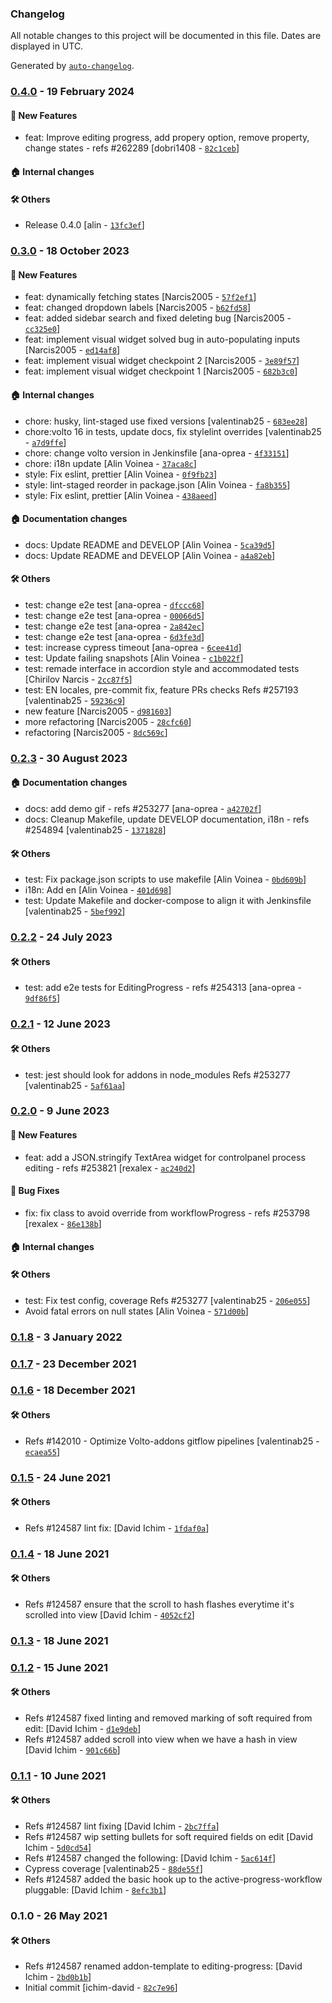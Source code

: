 ### Changelog

All notable changes to this project will be documented in this file. Dates are displayed in UTC.

Generated by [`auto-changelog`](https://github.com/CookPete/auto-changelog).

### [0.4.0](https://github.com/eea/volto-editing-progress/compare/0.3.0...0.4.0) - 19 February 2024

#### :rocket: New Features

- feat: Improve editing progress, add propery option, remove property, change states - refs #262289 [dobri1408 - [`82c1ceb`](https://github.com/eea/volto-editing-progress/commit/82c1ceb2920b12e8eaf7225de944baad20382989)]

#### :house: Internal changes


#### :hammer_and_wrench: Others

- Release 0.4.0 [alin - [`13fc3ef`](https://github.com/eea/volto-editing-progress/commit/13fc3ef5bbeaeaa5f8086a9003e42b05bc06c30a)]
### [0.3.0](https://github.com/eea/volto-editing-progress/compare/0.2.3...0.3.0) - 18 October 2023

#### :rocket: New Features

- feat: dynamically fetching states [Narcis2005 - [`57f2ef1`](https://github.com/eea/volto-editing-progress/commit/57f2ef1224609d374b0dd009d3d7956ddc106a10)]
- feat: changed dropdown labels [Narcis2005 - [`b62fd58`](https://github.com/eea/volto-editing-progress/commit/b62fd58133357f6849d5b7805b01d6316a4a605b)]
- feat: added sidebar search and fixed deleting bug [Narcis2005 - [`cc325e0`](https://github.com/eea/volto-editing-progress/commit/cc325e06d59f455a13b44199c5edd03b2ea51ce2)]
- feat: implement visual widget solved bug in auto-populating inputs [Narcis2005 - [`ed14af8`](https://github.com/eea/volto-editing-progress/commit/ed14af83d8ed042fcc2df7e8eeb40d4758c95999)]
- feat: implement visual widget checkpoint 2 [Narcis2005 - [`3e89f57`](https://github.com/eea/volto-editing-progress/commit/3e89f57c4c10e75b252c30038a9d81bc78d9f5f4)]
- feat: implement visual widget checkpoint 1 [Narcis2005 - [`682b3c0`](https://github.com/eea/volto-editing-progress/commit/682b3c0a8ff46edf6611edb0e1547a0758eb0dcb)]

#### :house: Internal changes

- chore: husky, lint-staged use fixed versions [valentinab25 - [`683ee28`](https://github.com/eea/volto-editing-progress/commit/683ee28cef19a185ba6ab681d184cf6386513d3d)]
- chore:volto 16 in tests, update docs, fix stylelint overrides [valentinab25 - [`a7d9ffe`](https://github.com/eea/volto-editing-progress/commit/a7d9ffe0e43b7e2ad6108abd46b613f6760775c0)]
- chore: change volto version in Jenkinsfile [ana-oprea - [`4f33151`](https://github.com/eea/volto-editing-progress/commit/4f3315126d0d646555eff0f4224221080fbebab9)]
- chore: i18n update [Alin Voinea - [`37aca8c`](https://github.com/eea/volto-editing-progress/commit/37aca8c427e76082a3afe596ef27220e7adfe978)]
- style: Fix eslint, prettier [Alin Voinea - [`0f9fb23`](https://github.com/eea/volto-editing-progress/commit/0f9fb232de26e5e14e1e5c023b5f23185ccc7815)]
- style: lint-staged reorder in package.json [Alin Voinea - [`fa8b355`](https://github.com/eea/volto-editing-progress/commit/fa8b355ab801d0f5ef031766e3771484251d3d42)]
- style: Fix eslint, prettier [Alin Voinea - [`438aeed`](https://github.com/eea/volto-editing-progress/commit/438aeedb3053d3f4acc40eea2c24d77246bba704)]

#### :house: Documentation changes

- docs: Update README and DEVELOP [Alin Voinea - [`5ca39d5`](https://github.com/eea/volto-editing-progress/commit/5ca39d5c8245872287916717e788d5f1fa229d27)]
- docs: Update README and DEVELOP [Alin Voinea - [`a4a82eb`](https://github.com/eea/volto-editing-progress/commit/a4a82eb797d82dee5e80faff86db6c32dbc2ef52)]

#### :hammer_and_wrench: Others

- test: change e2e test [ana-oprea - [`dfccc68`](https://github.com/eea/volto-editing-progress/commit/dfccc68e17abe6c9dd15bbc70d31ce0273df2398)]
- test: change e2e test [ana-oprea - [`00066d5`](https://github.com/eea/volto-editing-progress/commit/00066d50dc3a2e42c31f50bde3c4ebbf285bf466)]
- test: change e2e test [ana-oprea - [`2a842ec`](https://github.com/eea/volto-editing-progress/commit/2a842ecadaa9d1b9d8bdbb3e9f11ff0d40187a6d)]
- test: change e2e test [ana-oprea - [`6d3fe3d`](https://github.com/eea/volto-editing-progress/commit/6d3fe3d3618b4863958144370642f9330e681da6)]
- test: increase cypress timeout [ana-oprea - [`6cee41d`](https://github.com/eea/volto-editing-progress/commit/6cee41d76648101ac7701f647911c3a717f42275)]
- test: Update failing snapshots [Alin Voinea - [`c1b022f`](https://github.com/eea/volto-editing-progress/commit/c1b022f39c9ff8ee1f6a9732eb2ba7f58b7e8492)]
- test: remade interface in accordion style and accommodated tests [Chirilov Narcis - [`2cc87f5`](https://github.com/eea/volto-editing-progress/commit/2cc87f5456cf9610be6c883877b4ec87e5613ede)]
- test: EN locales, pre-commit fix, feature PRs checks Refs #257193 [valentinab25 - [`59236c9`](https://github.com/eea/volto-editing-progress/commit/59236c9381b5d1f2059086d1f61823a1ec2309b0)]
- new feature [Narcis2005 - [`d981603`](https://github.com/eea/volto-editing-progress/commit/d981603df4204eab8a650df92521201a299ea75e)]
- more refactoring [Narcis2005 - [`28cfc60`](https://github.com/eea/volto-editing-progress/commit/28cfc6021b4ee328cecbef285b9ed2296891c7e9)]
- refactoring [Narcis2005 - [`8dc569c`](https://github.com/eea/volto-editing-progress/commit/8dc569cf2b21a7528a77ee55881b56c11a4ad3c6)]
### [0.2.3](https://github.com/eea/volto-editing-progress/compare/0.2.2...0.2.3) - 30 August 2023

#### :house: Documentation changes

- docs: add demo gif - refs #253277 [ana-oprea - [`a42702f`](https://github.com/eea/volto-editing-progress/commit/a42702f0a101694e699f79bf864fd264e6d753a0)]
- docs: Cleanup Makefile, update DEVELOP documentation, i18n - refs #254894 [valentinab25 - [`1371828`](https://github.com/eea/volto-editing-progress/commit/1371828670a3ccf59a79e19673282d3e17bd1ae1)]

#### :hammer_and_wrench: Others

- test: Fix package.json scripts to use makefile [Alin Voinea - [`0bd609b`](https://github.com/eea/volto-editing-progress/commit/0bd609b8007a86bd5908a2742048eb7a1580eb5e)]
- i18n: Add en [Alin Voinea - [`401d698`](https://github.com/eea/volto-editing-progress/commit/401d69829f547362209afbecacb3842788e123f7)]
- test: Update Makefile and docker-compose to align it with Jenkinsfile [valentinab25 - [`5bef992`](https://github.com/eea/volto-editing-progress/commit/5bef9923d23f7131f49ec393ce1581dfb3a24d2a)]
### [0.2.2](https://github.com/eea/volto-editing-progress/compare/0.2.1...0.2.2) - 24 July 2023

#### :hammer_and_wrench: Others

- test: add e2e tests for EditingProgress - refs #254313 [ana-oprea - [`9df86f5`](https://github.com/eea/volto-editing-progress/commit/9df86f55d26c75655036d922bcc422a4b1261471)]
### [0.2.1](https://github.com/eea/volto-editing-progress/compare/0.2.0...0.2.1) - 12 June 2023

#### :hammer_and_wrench: Others

- test: jest should look for addons in node_modules Refs #253277 [valentinab25 - [`5af61aa`](https://github.com/eea/volto-editing-progress/commit/5af61aa64bdabe0f220a556cb9ec25789f7ebf82)]
### [0.2.0](https://github.com/eea/volto-editing-progress/compare/0.1.8...0.2.0) - 9 June 2023

#### :rocket: New Features

- feat: add a JSON.stringify TextArea widget for controlpanel process editing - refs #253821 [rexalex - [`ac240d2`](https://github.com/eea/volto-editing-progress/commit/ac240d2c515b7e18482d9a530ae3bce16632e8a1)]

#### :bug: Bug Fixes

- fix: fix class to avoid override from workflowProgress - refs #253798 [rexalex - [`86e138b`](https://github.com/eea/volto-editing-progress/commit/86e138b3e2b14c569f2db6dc0c6b67d28cb6e1e9)]

#### :house: Internal changes


#### :hammer_and_wrench: Others

- test: Fix test config, coverage Refs #253277 [valentinab25 - [`206e055`](https://github.com/eea/volto-editing-progress/commit/206e0556c70598664997cafa14293f6caf49ac30)]
- Avoid fatal errors on null states [Alin Voinea - [`571d00b`](https://github.com/eea/volto-editing-progress/commit/571d00bddd7ee5ace272a4e324870c9f4eeb9948)]
### [0.1.8](https://github.com/eea/volto-editing-progress/compare/0.1.7...0.1.8) - 3 January 2022

### [0.1.7](https://github.com/eea/volto-editing-progress/compare/0.1.6...0.1.7) - 23 December 2021

### [0.1.6](https://github.com/eea/volto-editing-progress/compare/0.1.5...0.1.6) - 18 December 2021

#### :hammer_and_wrench: Others

- Refs #142010 - Optimize Volto-addons gitflow pipelines [valentinab25 - [`ecaea55`](https://github.com/eea/volto-editing-progress/commit/ecaea55e1987fdcf4228075fa05414f71922ba0c)]
### [0.1.5](https://github.com/eea/volto-editing-progress/compare/0.1.4...0.1.5) - 24 June 2021

#### :hammer_and_wrench: Others

- Refs #124587 lint fix: [David Ichim - [`1fdaf0a`](https://github.com/eea/volto-editing-progress/commit/1fdaf0a2b7d003bc4c153b33f3d42dc02ed0359b)]
### [0.1.4](https://github.com/eea/volto-editing-progress/compare/0.1.3...0.1.4) - 18 June 2021

#### :hammer_and_wrench: Others

- Refs #124587 ensure that the scroll to hash flashes everytime it's scrolled into view [David Ichim - [`4052cf2`](https://github.com/eea/volto-editing-progress/commit/4052cf212e74690ca5f43adf79b679aef2167358)]
### [0.1.3](https://github.com/eea/volto-editing-progress/compare/0.1.2...0.1.3) - 18 June 2021

### [0.1.2](https://github.com/eea/volto-editing-progress/compare/0.1.1...0.1.2) - 15 June 2021

#### :hammer_and_wrench: Others

- Refs #124587 fixed linting and removed marking of soft required from edit: [David Ichim - [`d1e9deb`](https://github.com/eea/volto-editing-progress/commit/d1e9debedb5ca0d0b78570e188ed0df81211588f)]
- Refs #124587 added scroll into view when we have a hash in view [David Ichim - [`901c66b`](https://github.com/eea/volto-editing-progress/commit/901c66bd90f8050a6664ca85770de6b709d48d29)]
### [0.1.1](https://github.com/eea/volto-editing-progress/compare/0.1.0...0.1.1) - 10 June 2021

#### :hammer_and_wrench: Others

- Refs #124587 lint fixing [David Ichim - [`2bc7ffa`](https://github.com/eea/volto-editing-progress/commit/2bc7ffa48535a1f032bfbfa242f0d0f9c09ad9b2)]
- Refs #124587 wip setting bullets for soft required fields on edit [David Ichim - [`5d0cd54`](https://github.com/eea/volto-editing-progress/commit/5d0cd54200117bda9b2fb9bb1ec56f270b6d3c33)]
- Refs #124587 changed the following: [David Ichim - [`5ac614f`](https://github.com/eea/volto-editing-progress/commit/5ac614f89fd9bef5775052f5ec1a171256235d1e)]
- Cypress coverage [valentinab25 - [`88de55f`](https://github.com/eea/volto-editing-progress/commit/88de55fc070dc902cec92d2511d0748d5ce32d1f)]
- Refs #124587 added the basic hook up to the active-progress-workflow pluggable: [David Ichim - [`8efc3b1`](https://github.com/eea/volto-editing-progress/commit/8efc3b1973a31a59af7ba528abb418516c324ede)]
### 0.1.0 - 26 May 2021

#### :hammer_and_wrench: Others

- Refs #124587 renamed addon-template to editing-progress: [David Ichim - [`2bd0b1b`](https://github.com/eea/volto-editing-progress/commit/2bd0b1b61398131bbdc12c01f9d47ed5b74862bf)]
- Initial commit [ichim-david - [`82c7e96`](https://github.com/eea/volto-editing-progress/commit/82c7e96c4b63a9a164c0dbae0908fceb52c213d6)]
